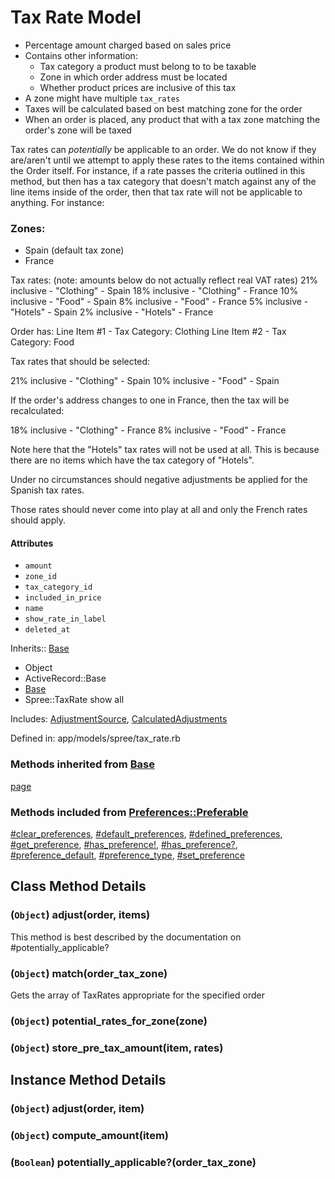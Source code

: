 # Tax Rate Model
* Percentage amount charged based on sales price
* Contains other information:
    * Tax category a product must belong to to be taxable
    * Zone in which order address must be located
    * Whether product prices are inclusive of this tax
* A zone might have multiple `tax_rates`
* Taxes will be calculated based on best matching zone for the order
* When an order is placed, any product that with a tax zone matching the order's zone will be taxed

Tax rates can _potentially_ be applicable to an order. We do not know if they are/aren't until we 
attempt to apply these rates to the items contained within the Order itself. For instance, if a rate 
passes the criteria outlined in this method, but then has a tax category that doesn't match against any 
of the line items inside of the order, then that tax rate will not be applicable to anything. For 
instance:

### Zones:

* Spain (default tax zone)
* France

Tax rates: (note: amounts below do not actually reflect real VAT rates) 21% inclusive - "Clothing" - 
 Spain 18% inclusive - "Clothing" - France 10% inclusive - "Food" - Spain 8% inclusive - "Food" - 
 France 5% inclusive - "Hotels" - Spain 2% inclusive - "Hotels" - France

Order has: Line Item #1 - Tax Category: Clothing Line Item #2 - Tax Category: Food

Tax rates that should be selected:

21% inclusive - "Clothing" - Spain 10% inclusive - "Food" - Spain

If the order's address changes to one in France, then the tax will be recalculated:

18% inclusive - "Clothing" - France 8% inclusive - "Food" - France

Note here that the "Hotels" tax rates will not be used at all. This is because there are no items which 
have the tax category of "Hotels".

Under no circumstances should negative adjustments be applied for the Spanish tax rates.

Those rates should never come into play at all and only the French rates should apply.

#### Attributes
* `amount`
* `zone_id`
* `tax_category_id`
* `included_in_price`
* `name`
* `show_rate_in_label`
* `deleted_at`


Inherits::  [Base][1]

* Object
* ActiveRecord::Base
* [Base][1]
* Spree::TaxRate
show all

Includes:
[AdjustmentSource][2], [CalculatedAdjustments][3]

Defined in:
app/models/spree/tax_rate.rb

### Methods inherited from [Base][1]

[page][4]

### Methods included from [Preferences::Preferable][5]

[#clear_preferences][6], [#default_preferences][7], [#defined_preferences][8], [#get_preference][9], [#has_preference!][10], [#has_preference?][11], [#preference_default][12], [#preference_type][13], [#set_preference][14]

## Class Method Details

### (`Object`) **adjust**(order, items)

This method is best described by the documentation on #potentially_applicable?

### (`Object`) **match**(order_tax_zone)
Gets the array of TaxRates appropriate for the specified order

### (`Object`) **potential_rates_for_zone**(zone)

### (`Object`) **store_pre_tax_amount**(item, rates)

## Instance Method Details

### (`Object`) **adjust**(order, item)

### (`Object`) **compute_amount**(item)

### (`Boolean`) **potentially_applicable?**(order_tax_zone)




[1]: Base.html "Spree::Base (class)"
[2]: AdjustmentSource.html "Spree::AdjustmentSource (module)"
[3]: CalculatedAdjustments.html "Spree::CalculatedAdjustments (module)"
[4]: Base.html#page-class_method "Spree::Base.page (method)"
[5]: Preferences/Preferable.html "Spree::Preferences::Preferable (module)"
[6]: Preferences/Preferable.html#clear_preferences-instance_method "Spree::Preferences::Preferable#clear_preferences (method)"
[7]: Preferences/Preferable.html#default_preferences-instance_method "Spree::Preferences::Preferable#default_preferences (method)"
[8]: Preferences/Preferable.html#defined_preferences-instance_method "Spree::Preferences::Preferable#defined_preferences (method)"
[9]: Preferences/Preferable.html#get_preference-instance_method "Spree::Preferences::Preferable#get_preference (method)"
[10]: Preferences/Preferable.html#has_preference%21-instance_method "Spree::Preferences::Preferable#has_preference! (method)"
[11]: Preferences/Preferable.html#has_preference%3F-instance_method "Spree::Preferences::Preferable#has_preference? (method)"
[12]: Preferences/Preferable.html#preference_default-instance_method "Spree::Preferences::Preferable#preference_default (method)"
[13]: Preferences/Preferable.html#preference_type-instance_method "Spree::Preferences::Preferable#preference_type (method)"
[14]: Preferences/Preferable.html#set_preference-instance_method "Spree::Preferences::Preferable#set_preference (method)"
